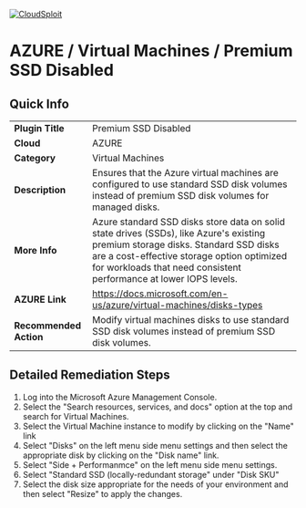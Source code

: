[![CloudSploit](https://cloudsploit.com/img/logo-new-big-text-100.png "CloudSploit")](https://cloudsploit.com)

# AZURE / Virtual Machines / Premium SSD Disabled

## Quick Info

| | |
|-|-|
| **Plugin Title** | Premium SSD Disabled |
| **Cloud** | AZURE |
| **Category** | Virtual Machines |
| **Description** | Ensures that the Azure virtual machines are configured to use standard SSD disk volumes instead of premium SSD disk volumes for managed disks. |
| **More Info** | Azure standard SSD disks store data on solid state drives (SSDs), like Azure's existing premium storage disks. Standard SSD disks are a cost-effective storage option optimized for workloads that need consistent performance at lower IOPS levels. |
| **AZURE Link** | https://docs.microsoft.com/en-us/azure/virtual-machines/disks-types |
| **Recommended Action** | Modify virtual machines disks to use standard SSD disk volumes instead of premium SSD disk volumes. |

## Detailed Remediation Steps
1. Log into the Microsoft Azure Management Console.
2. Select the "Search resources, services, and docs" option at the top and search for Virtual Machines.
3. Select the Virtual Machine instance to modify by clicking on the "Name" link
4. Select "Disks" on the left menu side menu settings and then select the appropriate disk by clicking on the "Disk name" link.
5. Select "Side + Performanmce" on the left menu side menu settings.
6. Select "Standard SSD (locally-redundant storage" under "Disk SKU"
7. Select the disk size appropriate for the needs of your environment and then select "Resize" to apply the changes.